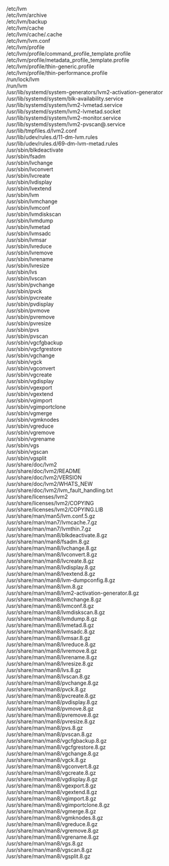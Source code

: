 /etc/lvm  
/etc/lvm/archive  
/etc/lvm/backup  
/etc/lvm/cache  
/etc/lvm/cache/.cache  
/etc/lvm/lvm.conf  
/etc/lvm/profile  
/etc/lvm/profile/command\_profile\_template.profile  
/etc/lvm/profile/metadata\_profile\_template.profile  
/etc/lvm/profile/thin-generic.profile  
/etc/lvm/profile/thin-performance.profile  
/run/lock/lvm  
/run/lvm  
/usr/lib/systemd/system-generators/lvm2-activation-generator  
/usr/lib/systemd/system/blk-availability.service  
/usr/lib/systemd/system/lvm2-lvmetad.service  
/usr/lib/systemd/system/lvm2-lvmetad.socket  
/usr/lib/systemd/system/lvm2-monitor.service  
/usr/lib/systemd/system/lvm2-pvscan@.service  
/usr/lib/tmpfiles.d/lvm2.conf  
/usr/lib/udev/rules.d/11-dm-lvm.rules  
/usr/lib/udev/rules.d/69-dm-lvm-metad.rules  
/usr/sbin/blkdeactivate  
/usr/sbin/fsadm  
/usr/sbin/lvchange  
/usr/sbin/lvconvert  
/usr/sbin/lvcreate  
/usr/sbin/lvdisplay  
/usr/sbin/lvextend  
/usr/sbin/lvm  
/usr/sbin/lvmchange  
/usr/sbin/lvmconf  
/usr/sbin/lvmdiskscan  
/usr/sbin/lvmdump  
/usr/sbin/lvmetad  
/usr/sbin/lvmsadc  
/usr/sbin/lvmsar  
/usr/sbin/lvreduce  
/usr/sbin/lvremove  
/usr/sbin/lvrename  
/usr/sbin/lvresize  
/usr/sbin/lvs  
/usr/sbin/lvscan  
/usr/sbin/pvchange  
/usr/sbin/pvck  
/usr/sbin/pvcreate  
/usr/sbin/pvdisplay  
/usr/sbin/pvmove  
/usr/sbin/pvremove  
/usr/sbin/pvresize  
/usr/sbin/pvs  
/usr/sbin/pvscan  
/usr/sbin/vgcfgbackup  
/usr/sbin/vgcfgrestore  
/usr/sbin/vgchange  
/usr/sbin/vgck  
/usr/sbin/vgconvert  
/usr/sbin/vgcreate  
/usr/sbin/vgdisplay  
/usr/sbin/vgexport  
/usr/sbin/vgextend  
/usr/sbin/vgimport  
/usr/sbin/vgimportclone  
/usr/sbin/vgmerge  
/usr/sbin/vgmknodes  
/usr/sbin/vgreduce  
/usr/sbin/vgremove  
/usr/sbin/vgrename  
/usr/sbin/vgs  
/usr/sbin/vgscan  
/usr/sbin/vgsplit  
/usr/share/doc/lvm2  
/usr/share/doc/lvm2/README  
/usr/share/doc/lvm2/VERSION  
/usr/share/doc/lvm2/WHATS\_NEW  
/usr/share/doc/lvm2/lvm\_fault\_handling.txt  
/usr/share/licenses/lvm2  
/usr/share/licenses/lvm2/COPYING  
/usr/share/licenses/lvm2/COPYING.LIB  
/usr/share/man/man5/lvm.conf.5.gz  
/usr/share/man/man7/lvmcache.7.gz  
/usr/share/man/man7/lvmthin.7.gz  
/usr/share/man/man8/blkdeactivate.8.gz  
/usr/share/man/man8/fsadm.8.gz  
/usr/share/man/man8/lvchange.8.gz  
/usr/share/man/man8/lvconvert.8.gz  
/usr/share/man/man8/lvcreate.8.gz  
/usr/share/man/man8/lvdisplay.8.gz  
/usr/share/man/man8/lvextend.8.gz  
/usr/share/man/man8/lvm-dumpconfig.8.gz  
/usr/share/man/man8/lvm.8.gz  
/usr/share/man/man8/lvm2-activation-generator.8.gz  
/usr/share/man/man8/lvmchange.8.gz  
/usr/share/man/man8/lvmconf.8.gz  
/usr/share/man/man8/lvmdiskscan.8.gz  
/usr/share/man/man8/lvmdump.8.gz  
/usr/share/man/man8/lvmetad.8.gz  
/usr/share/man/man8/lvmsadc.8.gz  
/usr/share/man/man8/lvmsar.8.gz  
/usr/share/man/man8/lvreduce.8.gz  
/usr/share/man/man8/lvremove.8.gz  
/usr/share/man/man8/lvrename.8.gz  
/usr/share/man/man8/lvresize.8.gz  
/usr/share/man/man8/lvs.8.gz  
/usr/share/man/man8/lvscan.8.gz  
/usr/share/man/man8/pvchange.8.gz  
/usr/share/man/man8/pvck.8.gz  
/usr/share/man/man8/pvcreate.8.gz  
/usr/share/man/man8/pvdisplay.8.gz  
/usr/share/man/man8/pvmove.8.gz  
/usr/share/man/man8/pvremove.8.gz  
/usr/share/man/man8/pvresize.8.gz  
/usr/share/man/man8/pvs.8.gz  
/usr/share/man/man8/pvscan.8.gz  
/usr/share/man/man8/vgcfgbackup.8.gz  
/usr/share/man/man8/vgcfgrestore.8.gz  
/usr/share/man/man8/vgchange.8.gz  
/usr/share/man/man8/vgck.8.gz  
/usr/share/man/man8/vgconvert.8.gz  
/usr/share/man/man8/vgcreate.8.gz  
/usr/share/man/man8/vgdisplay.8.gz  
/usr/share/man/man8/vgexport.8.gz  
/usr/share/man/man8/vgextend.8.gz  
/usr/share/man/man8/vgimport.8.gz  
/usr/share/man/man8/vgimportclone.8.gz  
/usr/share/man/man8/vgmerge.8.gz  
/usr/share/man/man8/vgmknodes.8.gz  
/usr/share/man/man8/vgreduce.8.gz  
/usr/share/man/man8/vgremove.8.gz  
/usr/share/man/man8/vgrename.8.gz  
/usr/share/man/man8/vgs.8.gz  
/usr/share/man/man8/vgscan.8.gz  
/usr/share/man/man8/vgsplit.8.gz  
